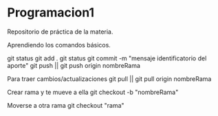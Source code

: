 # Programacion1

Repositorio de práctica de la materia.

Aprendiendo los comandos básicos.

git status
git add .
git status
git commit -m "mensaje identificatorio del aporte"
git push || git push origin nombreRama

Para traer cambios/actualizaciones
git pull || git pull origin nombreRama

Crear rama y te mueve a ella
git checkout -b "nombreRama"

Moverse a otra rama
git checkout "rama"